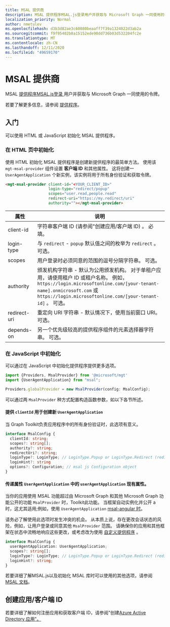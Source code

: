 ```yaml
---
title: MSAL 提供商
description: MSAL 提供程序MSAL.js登录用户并获取与 Microsoft Graph 一同使用的令牌
localization_priority: Normal
author: nmetulev
ms.openlocfilehash: d3b3d82ae3c60080beaaff7f39a1324022d3ab2a
ms.sourcegitcommit: f9f95402b8a15152ede90dd736b03d532204fc2e
ms.translationtype: MT
ms.contentlocale: zh-CN
ms.lasthandoff: 12/11/2020
ms.locfileid: "49659170"
---
```

# <a name="msal-provider"></a>MSAL 提供商

MSAL [ 提供程序MSAL.js登录 ](https://github.com/AzureAD/microsoft-authentication-library-for-js) 用户并获取与 Microsoft Graph 一同使用的令牌。

若要了解更多信息，请参阅 [提供程序](./providers.md)。

## <a name="get-started"></a>入门

可以使用 HTML 或 JavaScript 初始化 MSAL 提供程序。

### <a name="initialize-in-your-html-page"></a>在 HTML 页中初始化

使用 HTML 初始化 MSAL 提供程序是创建新提供程序的最简单方法。 使用该 `mgt-msal-provider` 组件设置 **客户端 ID** 和其他属性。 这将创建一 `UserAgentApplication` 个新实例，该实例将用于所有身份验证和获取令牌。

```html
<mgt-msal-provider client-id="<YOUR_CLIENT_ID>"
                   login-type="redirect/popup"
                   scopes="user.read,people.read"
                   redirect-uri="https://my.redirect/uri"
                   authority=""></mgt-msal-provider>
```

| 属性    | 说明                                                                                                                                                                                                                                                           |
|--------------|-----------------------------------------------------------------------------------------------------------------------------------------------------------------------------------------------------------------------------------------------------------------------|
| client-id    | 字符串客户端 ID (请参阅"创建应用/客户端 ID) 。 必填。                                                                                                                                                                                                           |
| login-type   | 与 `redirect` - `popup` 默认值之间的枚举为 `redirect` 。 可选。                                                                                                                                                                                   |
| scopes       | 用户登录时必须同意的范围的逗号分隔字符串。 可选。                                                                                                                                                                                     |
| authority    | 颁发机构字符串 - 默认为公用颁发机构。 对于单租户应用，请使用租户 ID 或租户名称。 例如， `https://login.microsoftonline.com/[your-tenant-name].onmicrosoft.com` 或 `https://login.microsoftonline.com/[your-tenant-id]` 。 可选。 |
| redirect-uri | 重定向 URI 字符串 - 默认情况下，使用当前窗口 URI。 可选。                                                                                                                                                                                            |
| depends-on   | 另一个优先级较高的提供程序组件的元素选择器字符串。 可选。                                                                                                                                                                                      |

### <a name="initialize-in-javascript"></a>在 JavaScript 中初始化

可以通过在 JavaScript 中初始化提供程序提供更多选项。

```ts
import {Providers, MsalProvider} from '@microsoft/mgt'
import {UserAgentApplication} from "msal";

Providers.globalProvider = new MsalProvider(config: MsalConfig);
```

可以通过两 `MsalProvider` 种方式配置构造函数参数，如以下各节所述。

#### <a name="provide-a-clientid-to-create-a-new-useragentapplication"></a>提供 `clientId` 用于创建新 `UserAgentApplication`

当 Graph Toolkit负责应用程序中的所有身份验证时，此选项有意义。

```ts
interface MsalConfig {
  clientId: string;
  scopes?: string[];
  authority?: string;
  redirectUri?: string;
  loginType?: LoginType; // LoginType.Popup or LoginType.Redirect (redirect is default)
  loginHint?: string
  options?: Configuration; // msal js Configuration object
}
```

#### <a name="pass-an-existing-useragentapplication-in-the-useragentapplication-property"></a>传递属性 `UserAgentApplication` 中的 `userAgentApplication` 现有属性。

当你的应用使用 MSAL 功能超过由 Microsoft Graph 和其他 Microsoft Graph 功能公开的功能 `MsalProvider` 时，Toolkit此功能。 当框架自动实例化并公开 a 时，这尤其适用;例如，使用 `UserAgentApplication` [msal-angular 时](https://docs.microsoft.com/azure/active-directory/develop/tutorial-v2-angular)。

请务必了解使用此选项时发生冲突的机会。 从本质上说，存在更改会话状态的风险，例如，让用户登录或同意其他 `MsalProvider` 范围。 请确保你的应用和其他框架在状态中流畅地响应这些更改，或考虑改为使用 [自定义提供程序](/graph/toolkit/providers/custom) 。

```ts
interface MsalConfig {
  userAgentApplication: UserAgentApplication;
  scopes?: string[];
  loginType?: LoginType; // LoginType.Popup or LoginType.Redirect (redirect is default)
  loginHint?: string;
}
```

若要详细了解MSAL.js以及初始化 MSAL 库时可以使用的其他选项，请参阅 [MSAL 文档](/azure/active-directory/develop/msal-js-initializing-client-applications)。

## <a name="creating-an-appclient-id"></a>创建应用/客户端 ID

若要详细了解如何注册应用和获取客户端 ID，请参阅"创建[Azure Active Directory 应用"。](../get-started/add-aad-app-registration.md)
